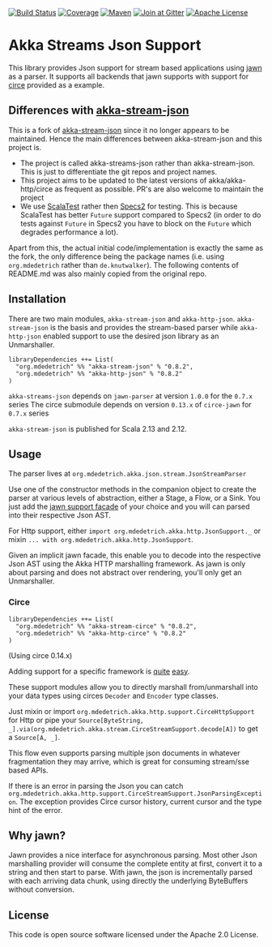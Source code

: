 [![Build Status][ci-img]][ci]
[![Coverage][coverage-img]][coverage]
[![Maven][maven-img]][maven]
[![Join at Gitter][gitter-img]][gitter]
[![Apache License][license-img]][license]

# Akka Streams Json Support

This library provides Json support for stream based applications using [jawn](https://github.com/non/jawn)
as a parser. It supports all backends that jawn supports with support for [circe](https://github.com/travisbrown/circe) provided as a example.

## Differences with [akka-stream-json](https://github.com/knutwalker/akka-stream-json)

This is a fork of [akka-stream-json](https://github.com/knutwalker/akka-stream-json) since it no longer
appears to be maintained. Hence the main differences between akka-stream-json and this project is.

* The project is called akka-streams-json rather than akka-stream-json. This is
just to differentiate the git repos and project names.
* This project aims to be updated to the latest versions of akka/akka-http/circe
as frequent as possible. PR's are also welcome to maintain the project
* We use [ScalaTest](http://www.scalatest.org/) rather then [Specs2](https://etorreborre.github.io/specs2/) for testing.
This is because ScalaTest has better `Future` support compared to Specs2
(in order to do tests against `Future` in Specs2 you have to block on the `Future`
which degrades performance a lot).

Apart from this, the actual initial code/implementation is exactly the same as the fork, the only difference
being the package names (i.e. using `org.mdedetrich` rather than `de.knutwalker`). The following contents of
README.md was also mainly copied from the original repo.

## Installation

There are two main modules, `akka-stream-json` and `akka-http-json`.
`akka-stream-json` is the basis and provides the stream-based parser while
`akka-http-json` enabled support to use the desired json library as an Unmarshaller.


```
libraryDependencies ++= List(
  "org.mdedetrich" %% "akka-stream-json" % "0.8.2",
  "org.mdedetrich" %% "akka-http-json" % "0.8.2"
)
```

`akka-streams-json` depends on `jawn-parser` at version `1.0.0` for the `0.7.x` series
The circe submodule depends on version `0.13.x` of `circe-jawn` for `0.7.x` series

`akka-stream-json` is published for Scala 2.13 and 2.12.

## Usage

The parser lives at `org.mdedetrich.akka.json.stream.JsonStreamParser`

Use one of the constructor methods in the companion object to create the parser at
various levels of abstraction, either a Stage, a Flow, or a Sink.
You just add the [jawn support facade](https://github.com/non/jawn#supporting-external-asts-with-jawn)
of your choice and you will can parsed into their respective Json AST.


For Http support, either `import org.mdedetrich.akka.http.JsonSupport._`
or mixin `... with org.mdedetrich.akka.http.JsonSupport`.

Given an implicit jawn facade, this enable you to decode into the respective Json AST
using the Akka HTTP marshalling framework. As jawn is only about parsing and does not abstract
over rendering, you'll only get an Unmarshaller.


### Circe

```
libraryDependencies ++= List(
  "org.mdedetrich" %% "akka-stream-circe" % "0.8.2",
  "org.mdedetrich" %% "akka-http-circe" % "0.8.2"
)
```

(Using circe 0.14.x)

Adding support for a specific framework is
[quite](support/stream-circe/src/main/scala/org/mdedetrich/akka/stream/support/CirceStreamSupport.scala)
[easy](support/http-circe/src/main/scala/org/mdedetrich/akka/http/support/CirceHttpSupport.scala).

These support modules allow you to directly marshall from/unmarshall into your data types
using circes `Decoder` and `Encoder` type classes.

Just mixin or import `org.mdedetrich.akka.http.support.CirceHttpSupport` for Http
or pipe your `Source[ByteString, _].via(org.mdedetrich.akka.stream.CirceStreamSupport.decode[A])`
to get a `Source[A, _]`.

This flow even supports parsing multiple json documents in whatever
fragmentation they may arrive, which is great for consuming stream/sse based APIs.

If there is an error in parsing the Json you can catch `org.mdedetrich.akka.http.support.CirceStreamSupport.JsonParsingException`.
The exception provides Circe cursor history, current cursor and the type hint of the error.

## Why jawn?

Jawn provides a nice interface for asynchronous parsing.
Most other Json marshalling provider will consume the complete entity
at first, convert it to a string and then start to parse.
With jawn, the json is incrementally parsed with each arriving data chunk,
using directly the underlying ByteBuffers without conversion.

## License

This code is open source software licensed under the Apache 2.0 License.

[ci-img]: https://github.com/mdedetrich/akka-streams-json/actions/workflows/ci.yml/badge.svg?branch=main
[coverage-img]: https://coveralls.io/repos/github/mdedetrich/akka-streams-json/badge.svg?branch=main
[maven-img]: https://img.shields.io/maven-central/v/org.mdedetrich/akka-stream-json_2.12.svg?label=latest
[gitter-img]: https://img.shields.io/badge/gitter-Join_Chat-1dce73.svg
[license-img]: https://img.shields.io/badge/license-APACHE_2-green.svg

[ci]: https://github.com/mdedetrich//akka-streams-json/actions/workflows/ci.yml?query=branch%3Amain
[coverage]: https://coveralls.io/github/mdedetrich/akka-streams-json?branch=main
[maven]: http://search.maven.org/#search|ga|1|g%3A%22org.mdedetrich%22%20AND%20%28a%3Aakka-stream-*_2.11%20OR%20a%3Aakka-http-*_2.11%20OR%20a%3Aakka-stream-*_2.12%20OR%20a%3Aakka-http-*_2.12%29
[gitter]: https://gitter.im/mdedetrich/akka-streams-json?utm_source=badge&utm_medium=badge&utm_campaign=pr-badge&utm_content=badge
[license]: https://www.apache.org/licenses/LICENSE-2.0
